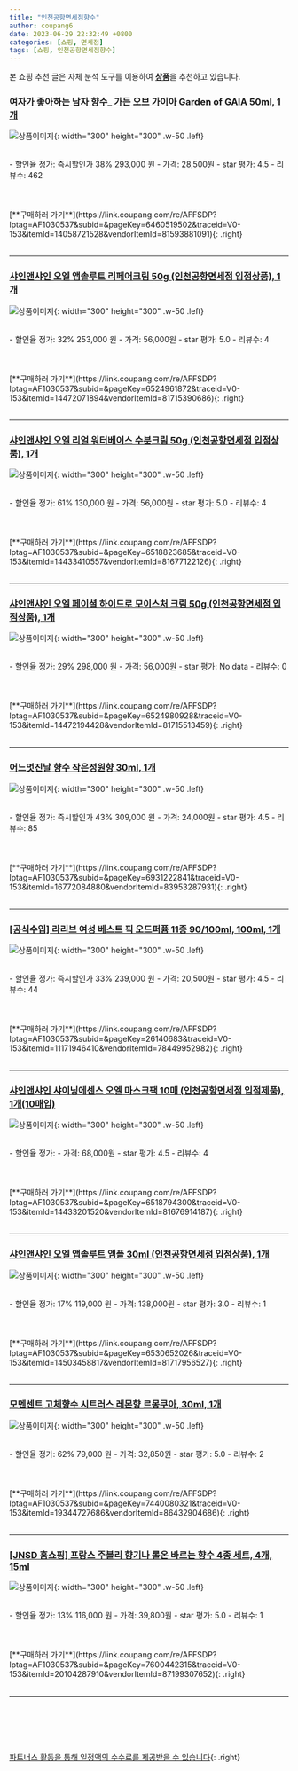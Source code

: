 ```yaml
---
title: "인천공항면세점향수"
author: coupang6
date: 2023-06-29 22:32:49 +0800
categories: [쇼핑, 면세점]
tags: [쇼핑, 인천공항면세점향수]
---
```


본 쇼핑 추천 글은 자체 분석 도구를 이용하여 [**상품**](https://link.coupang.com/a/bao1ui)을 추천하고 있습니다.

### [여자가 좋아하는 남자 향수_ 가든 오브 가이아 Garden of GAIA 50ml, 1개](https://link.coupang.com/re/AFFSDP?lptag=AF1030537&subid=&pageKey=6460519502&traceid=V0-153&itemId=14058721528&vendorItemId=81593881091)

![상품이미지](https://thumbnail10.coupangcdn.com/thumbnails/remote/230x230ex/image/vendor_inventory/ef65/5970ed445417442a10281bbc2ae36cc74daa75701a5a879852e855a04015.jpg){: width="300" height="300" .w-50 .left}


<br>
- 할인율 정가: 즉시할인가 38%  293,000   원
- 가격: 28,500원
- star 평가: 4.5
- 리뷰수: 462
<br>
<br>
<br>
<br>
[**구매하러 가기**](https://link.coupang.com/re/AFFSDP?lptag=AF1030537&subid=&pageKey=6460519502&traceid=V0-153&itemId=14058721528&vendorItemId=81593881091){: .right}
<br>
<br>

---

### [샤인앤샤인 오엘 앱솔루트 리페어크림 50g (인천공항면세점 입점상품), 1개](https://link.coupang.com/re/AFFSDP?lptag=AF1030537&subid=&pageKey=6524961872&traceid=V0-153&itemId=14472071894&vendorItemId=81715390686)

![상품이미지](https://thumbnail8.coupangcdn.com/thumbnails/remote/230x230ex/image/vendor_inventory/e9dc/bfc0d45bb12d7686fbc9cd748e92e8d1687bdceba52e6aa8f28fe63d38e1.jpg){: width="300" height="300" .w-50 .left}


<br>
- 할인율 정가: 32%  253,000   원
- 가격: 56,000원
- star 평가: 5.0
- 리뷰수: 4
<br>
<br>
<br>
<br>
[**구매하러 가기**](https://link.coupang.com/re/AFFSDP?lptag=AF1030537&subid=&pageKey=6524961872&traceid=V0-153&itemId=14472071894&vendorItemId=81715390686){: .right}
<br>
<br>

---

### [샤인앤샤인 오엘 리얼 워터베이스 수분크림 50g (인천공항면세점 입점상품), 1개](https://link.coupang.com/re/AFFSDP?lptag=AF1030537&subid=&pageKey=6518823685&traceid=V0-153&itemId=14433410557&vendorItemId=81677122126)

![상품이미지](https://thumbnail10.coupangcdn.com/thumbnails/remote/230x230ex/image/vendor_inventory/ce20/3436719426ccefd447fcc8e339b4742e6b8d35dc1419983c1181d32ed869.jpg){: width="300" height="300" .w-50 .left}


<br>
- 할인율 정가: 61%  130,000   원
- 가격: 56,000원
- star 평가: 5.0
- 리뷰수: 4
<br>
<br>
<br>
<br>
[**구매하러 가기**](https://link.coupang.com/re/AFFSDP?lptag=AF1030537&subid=&pageKey=6518823685&traceid=V0-153&itemId=14433410557&vendorItemId=81677122126){: .right}
<br>
<br>

---

### [샤인앤샤인 오엘 페이셜 하이드로 모이스처 크림 50g (인천공항면세점 입점상품), 1개](https://link.coupang.com/re/AFFSDP?lptag=AF1030537&subid=&pageKey=6524980928&traceid=V0-153&itemId=14472194428&vendorItemId=81715513459)

![상품이미지](https://thumbnail8.coupangcdn.com/thumbnails/remote/230x230ex/image/vendor_inventory/f6fd/7d98fe9120cec534fad3077fa5faa314044a506d20a67ae12991e80f8b58.jpg){: width="300" height="300" .w-50 .left}


<br>
- 할인율 정가: 29%  298,000   원
- 가격: 56,000원
- star 평가: No data
- 리뷰수: 0
<br>
<br>
<br>
<br>
[**구매하러 가기**](https://link.coupang.com/re/AFFSDP?lptag=AF1030537&subid=&pageKey=6524980928&traceid=V0-153&itemId=14472194428&vendorItemId=81715513459){: .right}
<br>
<br>

---

### [어느멋진날 향수 작은정원향 30ml, 1개](https://link.coupang.com/re/AFFSDP?lptag=AF1030537&subid=&pageKey=6931222841&traceid=V0-153&itemId=16772084880&vendorItemId=83953287931)

![상품이미지](https://thumbnail7.coupangcdn.com/thumbnails/remote/230x230ex/image/vendor_inventory/69a8/b1e06f7da3c02090a17ab22a474af678b8c63609994041043dd9d6be1cd5.jpg){: width="300" height="300" .w-50 .left}


<br>
- 할인율 정가: 즉시할인가 43%  309,000   원
- 가격: 24,000원
- star 평가: 4.5
- 리뷰수: 85
<br>
<br>
<br>
<br>
[**구매하러 가기**](https://link.coupang.com/re/AFFSDP?lptag=AF1030537&subid=&pageKey=6931222841&traceid=V0-153&itemId=16772084880&vendorItemId=83953287931){: .right}
<br>
<br>

---

### [[공식수입] 라리브 여성 베스트 픽 오드퍼퓸 11종 90/100ml, 100ml, 1개](https://link.coupang.com/re/AFFSDP?lptag=AF1030537&subid=&pageKey=26140683&traceid=V0-153&itemId=11171946410&vendorItemId=78449952982)

![상품이미지](https://thumbnail6.coupangcdn.com/thumbnails/remote/230x230ex/image/vendor_inventory/7c8d/51b6bc9dd78aebcb14d526537cddf1692367a2311d98665b085893f22362.jpg){: width="300" height="300" .w-50 .left}


<br>
- 할인율 정가: 즉시할인가 33%  239,000   원
- 가격: 20,500원
- star 평가: 4.5
- 리뷰수: 44
<br>
<br>
<br>
<br>
[**구매하러 가기**](https://link.coupang.com/re/AFFSDP?lptag=AF1030537&subid=&pageKey=26140683&traceid=V0-153&itemId=11171946410&vendorItemId=78449952982){: .right}
<br>
<br>

---

### [샤인앤샤인 샤이닝에센스 오엘 마스크팩 10매 (인천공항면세점 입점제품), 1개(10매입)](https://link.coupang.com/re/AFFSDP?lptag=AF1030537&subid=&pageKey=6518794300&traceid=V0-153&itemId=14433201520&vendorItemId=81676914187)

![상품이미지](https://thumbnail6.coupangcdn.com/thumbnails/remote/230x230ex/image/vendor_inventory/b2c2/b1136242108330e1bb0b1280e414effe58835feab0332776fc061babe306.jpg){: width="300" height="300" .w-50 .left}


<br>
- 할인율 정가: 
- 가격: 68,000원
- star 평가: 4.5
- 리뷰수: 4
<br>
<br>
<br>
<br>
[**구매하러 가기**](https://link.coupang.com/re/AFFSDP?lptag=AF1030537&subid=&pageKey=6518794300&traceid=V0-153&itemId=14433201520&vendorItemId=81676914187){: .right}
<br>
<br>

---

### [샤인앤샤인 오엘 앱솔루트 앰플 30ml (인천공항면세점 입점상품), 1개](https://link.coupang.com/re/AFFSDP?lptag=AF1030537&subid=&pageKey=6530652026&traceid=V0-153&itemId=14503458817&vendorItemId=81717956527)

![상품이미지](https://thumbnail9.coupangcdn.com/thumbnails/remote/230x230ex/image/vendor_inventory/dc78/c432a5182a03763705095317035d12e44839fca5ea1d5debf7b65906d036.png){: width="300" height="300" .w-50 .left}


<br>
- 할인율 정가: 17%  119,000   원
- 가격: 138,000원
- star 평가: 3.0
- 리뷰수: 1
<br>
<br>
<br>
<br>
[**구매하러 가기**](https://link.coupang.com/re/AFFSDP?lptag=AF1030537&subid=&pageKey=6530652026&traceid=V0-153&itemId=14503458817&vendorItemId=81717956527){: .right}
<br>
<br>

---

### [모멘센트 고체향수 시트러스 레몬향 르몽쿠아, 30ml, 1개](https://link.coupang.com/re/AFFSDP?lptag=AF1030537&subid=&pageKey=7440080321&traceid=V0-153&itemId=19344727686&vendorItemId=86432904686)

![상품이미지](https://thumbnail9.coupangcdn.com/thumbnails/remote/230x230ex/image/retail/images/2023/06/30/15/9/ff55d84f-85aa-4c92-b019-0329c9f4300e.jpg){: width="300" height="300" .w-50 .left}


<br>
- 할인율 정가: 62%  79,000   원
- 가격: 32,850원
- star 평가: 5.0
- 리뷰수: 2
<br>
<br>
<br>
<br>
[**구매하러 가기**](https://link.coupang.com/re/AFFSDP?lptag=AF1030537&subid=&pageKey=7440080321&traceid=V0-153&itemId=19344727686&vendorItemId=86432904686){: .right}
<br>
<br>

---

### [[JNSD 홈쇼핑] 프랑스 주블리 향기나 롤온 바르는 향수 4종 세트, 4개, 15ml](https://link.coupang.com/re/AFFSDP?lptag=AF1030537&subid=&pageKey=7600442315&traceid=V0-153&itemId=20104287910&vendorItemId=87199307652)

![상품이미지](https://thumbnail8.coupangcdn.com/thumbnails/remote/230x230ex/image/vendor_inventory/4e03/7053ff38494abe6d7e7216f69e0c1736aaf932641d3d6f48280662fb6139.jpg){: width="300" height="300" .w-50 .left}


<br>
- 할인율 정가: 13%  116,000   원
- 가격: 39,800원
- star 평가: 5.0
- 리뷰수: 1
<br>
<br>
<br>
<br>
[**구매하러 가기**](https://link.coupang.com/re/AFFSDP?lptag=AF1030537&subid=&pageKey=7600442315&traceid=V0-153&itemId=20104287910&vendorItemId=87199307652){: .right}
<br>
<br>

---
<br><br><br><br><br> [파트너스 활동을 통해 일정액의 수수료를 제공받을 수 있습니다](https://link.coupang.com/a/bao1ui){: .right}